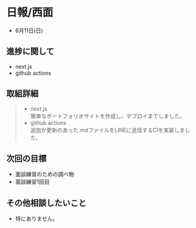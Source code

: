 # 日報/西面  
- 6月11日(日)  
## 進捗に関して  
- next.js  
- github actions  
## 取組詳細  
> - next.js  
> 簡単なポートフォリオサイトを作成し、デプロイまでしました。  
> - github actions  
> 追加か更新のあった.mdファイルをLINEに送信するCIを実装しました。  
## 次回の目標  
- 面談練習のための調べ物  
- 面談練習1回目  
## その他相談したいこと  
- 特にありません。